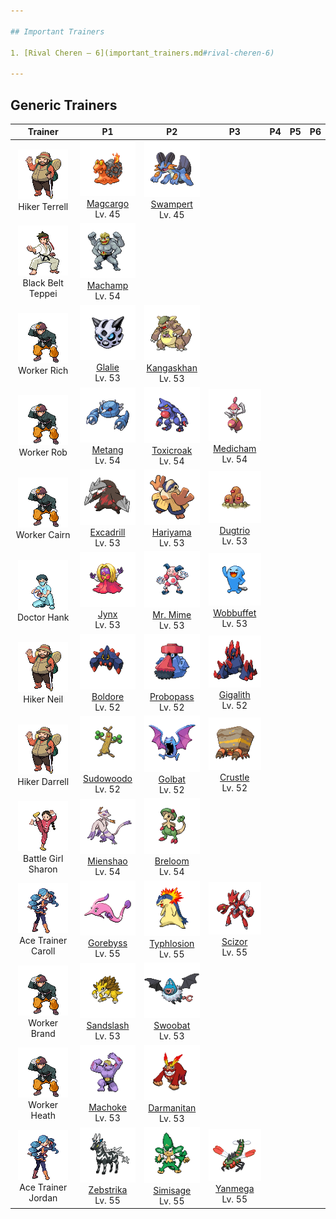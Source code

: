 ```yaml
---

## Important Trainers

1. [Rival Cheren – 6](important_trainers.md#rival-cheren-6)

---
```


## Generic Trainers</h3>

| Trainer | P1 | P2 | P3 | P4 | P5 | P6 |
|:-------:|:--:|:--:|:--:|:--:|:--:|:--:|
| ![Hiker Terrell](../../assets/trainers/hiker.png "Hiker Terrell")<br>Hiker Terrell | ![Magcargo](../../assets/sprites/magcargo/front.png)<br>[Magcargo](../../pokemon/magcargo.md/)<br>Lv. 45 | ![Swampert](../../assets/sprites/swampert/front.png)<br>[Swampert](../../pokemon/swampert.md/)<br>Lv. 45 |
| ![Black Belt Teppei](../../assets/trainers/black_belt.png "Black Belt Teppei")<br>Black Belt Teppei | ![Machamp](../../assets/sprites/machamp/front.png)<br>[Machamp](../../pokemon/machamp.md/)<br>Lv. 54 |
| ![Worker Rich](../../assets/trainers/worker.png "Worker Rich")<br>Worker Rich | ![Glalie](../../assets/sprites/glalie/front.png)<br>[Glalie](../../pokemon/glalie.md/)<br>Lv. 53 | ![Kangaskhan](../../assets/sprites/kangaskhan/front.png)<br>[Kangaskhan](../../pokemon/kangaskhan.md/)<br>Lv. 53 |
| ![Worker Rob](../../assets/trainers/worker.png "Worker Rob")<br>Worker Rob | ![Metang](../../assets/sprites/metang/front.png)<br>[Metang](../../pokemon/metang.md/)<br>Lv. 54 | ![Toxicroak](../../assets/sprites/toxicroak/front.png)<br>[Toxicroak](../../pokemon/toxicroak.md/)<br>Lv. 54 | ![Medicham](../../assets/sprites/medicham/front.png)<br>[Medicham](../../pokemon/medicham.md/)<br>Lv. 54 |
| ![Worker Cairn](../../assets/trainers/worker.png "Worker Cairn")<br>Worker Cairn | ![Excadrill](../../assets/sprites/excadrill/front.png)<br>[Excadrill](../../pokemon/excadrill.md/)<br>Lv. 53 | ![Hariyama](../../assets/sprites/hariyama/front.png)<br>[Hariyama](../../pokemon/hariyama.md/)<br>Lv. 53 | ![Dugtrio](../../assets/sprites/dugtrio/front.png)<br>[Dugtrio](../../pokemon/dugtrio.md/)<br>Lv. 53 |
| ![Doctor Hank](../../assets/trainers/doctor.png "Doctor Hank")<br>Doctor Hank | ![Jynx](../../assets/sprites/jynx/front.png)<br>[Jynx](../../pokemon/jynx.md/)<br>Lv. 53 | ![Mr. Mime](../../assets/sprites/mr-mime/front.png)<br>[Mr. Mime](../../pokemon/mr-mime.md/)<br>Lv. 53 | ![Wobbuffet](../../assets/sprites/wobbuffet/front.png)<br>[Wobbuffet](../../pokemon/wobbuffet.md/)<br>Lv. 53 |
| ![Hiker Neil](../../assets/trainers/hiker.png "Hiker Neil")<br>Hiker Neil | ![Boldore](../../assets/sprites/boldore/front.png)<br>[Boldore](../../pokemon/boldore.md/)<br>Lv. 52 | ![Probopass](../../assets/sprites/probopass/front.png)<br>[Probopass](../../pokemon/probopass.md/)<br>Lv. 52 | ![Gigalith](../../assets/sprites/gigalith/front.png)<br>[Gigalith](../../pokemon/gigalith.md/)<br>Lv. 52 |
| ![Hiker Darrell](../../assets/trainers/hiker.png "Hiker Darrell")<br>Hiker Darrell | ![Sudowoodo](../../assets/sprites/sudowoodo/front.png)<br>[Sudowoodo](../../pokemon/sudowoodo.md/)<br>Lv. 52 | ![Golbat](../../assets/sprites/golbat/front.png)<br>[Golbat](../../pokemon/golbat.md/)<br>Lv. 52 | ![Crustle](../../assets/sprites/crustle/front.png)<br>[Crustle](../../pokemon/crustle.md/)<br>Lv. 52 |
| ![Battle Girl Sharon](../../assets/trainers/battle_girl.png "Battle Girl Sharon")<br>Battle Girl Sharon | ![Mienshao](../../assets/sprites/mienshao/front.png)<br>[Mienshao](../../pokemon/mienshao.md/)<br>Lv. 54 | ![Breloom](../../assets/sprites/breloom/front.png)<br>[Breloom](../../pokemon/breloom.md/)<br>Lv. 54 |
| ![Ace Trainer Caroll](../../assets/trainers/ace_trainer.png "Ace Trainer Caroll")<br>Ace Trainer Caroll | ![Gorebyss](../../assets/sprites/gorebyss/front.png)<br>[Gorebyss](../../pokemon/gorebyss.md/)<br>Lv. 55 | ![Typhlosion](../../assets/sprites/typhlosion/front.png)<br>[Typhlosion](../../pokemon/typhlosion.md/)<br>Lv. 55 | ![Scizor](../../assets/sprites/scizor/front.png)<br>[Scizor](../../pokemon/scizor.md/)<br>Lv. 55 |
| ![Worker Brand](../../assets/trainers/worker.png "Worker Brand")<br>Worker Brand | ![Sandslash](../../assets/sprites/sandslash/front.png)<br>[Sandslash](../../pokemon/sandslash.md/)<br>Lv. 53 | ![Swoobat](../../assets/sprites/swoobat/front.png)<br>[Swoobat](../../pokemon/swoobat.md/)<br>Lv. 53 |
| ![Worker Heath](../../assets/trainers/worker.png "Worker Heath")<br>Worker Heath | ![Machoke](../../assets/sprites/machoke/front.png)<br>[Machoke](../../pokemon/machoke.md/)<br>Lv. 53 | ![Darmanitan](../../assets/sprites/darmanitan-standard/front.png)<br>[Darmanitan](../../pokemon/darmanitan-standard.md/)<br>Lv. 53 |
| ![Ace Trainer Jordan](../../assets/trainers/ace_trainer.png "Ace Trainer Jordan")<br>Ace Trainer Jordan | ![Zebstrika](../../assets/sprites/zebstrika/front.png)<br>[Zebstrika](../../pokemon/zebstrika.md/)<br>Lv. 55 | ![Simisage](../../assets/sprites/simisage/front.png)<br>[Simisage](../../pokemon/simisage.md/)<br>Lv. 55 | ![Yanmega](../../assets/sprites/yanmega/front.png)<br>[Yanmega](../../pokemon/yanmega.md/)<br>Lv. 55 |

